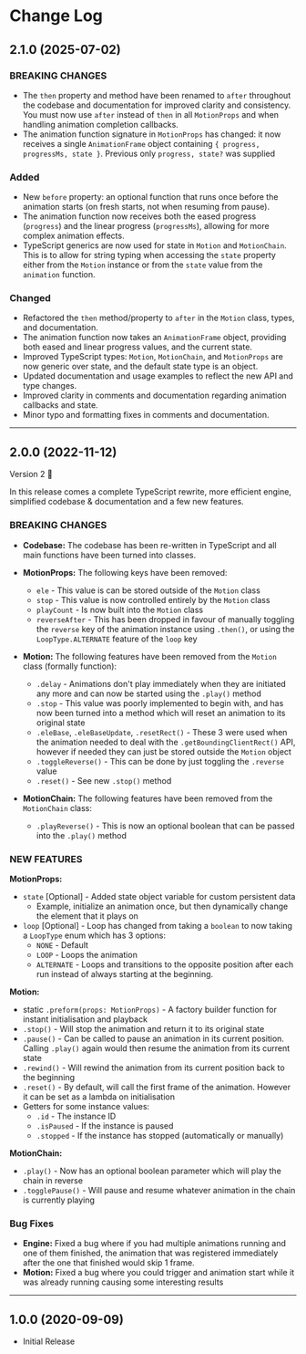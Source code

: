 # Change Log

## 2.1.0 (2025-07-02)

### BREAKING CHANGES

- The `then` property and method have been renamed to `after` throughout the codebase and documentation for improved clarity and consistency. You must now use `after` instead of `then` in all `MotionProps` and when handling animation completion callbacks.
- The animation function signature in `MotionProps` has changed: it now receives a single `AnimationFrame` object containing `{ progress, progressMs, state }`. Previous only `progress, state?` was supplied

### Added

- New `before` property: an optional function that runs once before the animation starts (on fresh starts, not when resuming from pause).
- The animation function now receives both the eased progress (`progress`) and the linear progress (`progressMs`), allowing for more complex animation effects.
- TypeScript generics are now used for state in `Motion` and `MotionChain`. This is to allow for string typing when accessing the `state` property either from the `Motion` instance or from the `state` value from the `animation` function.

### Changed

- Refactored the `then` method/property to `after` in the `Motion` class, types, and documentation.
- The animation function now takes an `AnimationFrame` object, providing both eased and linear progress values, and the current state.
- Improved TypeScript types: `Motion`, `MotionChain`, and `MotionProps` are now generic over state, and the default state type is an object.
- Updated documentation and usage examples to reflect the new API and type changes.
- Improved clarity in comments and documentation regarding animation callbacks and state.
- Minor typo and formatting fixes in comments and documentation.

---

## 2.0.0 (2022-11-12)

Version 2 :tada:

In this release comes a complete TypeScript rewrite, more efficient engine, simplified codebase & documentation and a few new features.

### BREAKING CHANGES

- **Codebase:** The codebase has been re-written in TypeScript and all main functions have been turned into classes.

- **MotionProps:** The following keys have been removed:

  - `ele` - This value is can be stored outside of the `Motion` class
  - `stop` - This value is now controlled entirely by the `Motion` class
  - `playCount` - Is now built into the `Motion` class
  - `reverseAfter` - This has been dropped in favour of manually toggling the `reverse` key of the animation instance using `.then()`, or using the `LoopType.ALTERNATE` feature of the `loop` key

- **Motion:** The following features have been removed from the `Motion` class (formally function):

  - `.delay` - Animations don't play immediately when they are initiated any more and can now be started using the `.play()` method
  - `.stop` - This value was poorly implemented to begin with, and has now been turned into a method which will reset an animation to its original state
  - `.eleBase`, `.eleBaseUpdate`, `.resetRect()` - These 3 were used when the animation needed to deal with the `.getBoundingClientRect()` API, however if needed they can just be stored outside the `Motion` object
  - `.toggleReverse()` - This can be done by just toggling the `.reverse` value
  - `.reset()` - See new `.stop()` method

- **MotionChain:** The following features have been removed from the `MotionChain` class:
  - `.playReverse()` - This is now an optional boolean that can be passed into the `.play()` method

### NEW FEATURES

**MotionProps:**

- `state` [Optional] - Added state object variable for custom persistent data
  - Example, initialize an animation once, but then dynamically change the element that it plays on
- `loop` [Optional] - Loop has changed from taking a `boolean` to now taking a `LoopType` enum which has 3 options:
  - `NONE` - Default
  - `LOOP` - Loops the animation
  - `ALTERNATE` - Loops and transitions to the opposite position after each run instead of always starting at the beginning.

**Motion:**

- static `.preform(props: MotionProps)` - A factory builder function for instant initialisation and playback
- `.stop()` - Will stop the animation and return it to its original state
- `.pause()` - Can be called to pause an animation in its current position. Calling `.play()` again would then resume the animation from its current state
- `.rewind()` - Will rewind the animation from its current position back to the beginning
- `.reset()` - By default, will call the first frame of the animation. However it can be set as a lambda on initialisation
- Getters for some instance values:
  - `.id` - The instance ID
  - `.isPaused` - If the instance is paused
  - `.stopped` - If the instance has stopped (automatically or manually)

**MotionChain:**

- `.play()` - Now has an optional boolean parameter which will play the chain in reverse
- `.togglePause()` - Will pause and resume whatever animation in the chain is currently playing

### Bug Fixes

- **Engine:** Fixed a bug where if you had multiple animations running and one of them finished, the animation that was registered immediately after the one that finished would skip 1 frame.
- **Motion:** Fixed a bug where you could trigger and animation start while it was already running causing some interesting results

---

## 1.0.0 (2020-09-09)

- Initial Release
